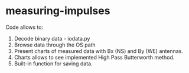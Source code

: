 # measuring-impulses

Code allows to:

1. Decode binary data - iodata.py
2. Browse data through the OS path
3. Present charts of measured data with Bx (NS) and By (WE) antennas.
4. Charts allows to see implemented High Pass Butterworth method. 
5. Built-in function for saving data. 
